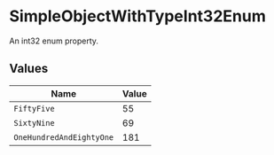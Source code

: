 # SimpleObjectWithTypeInt32Enum

An int32 enum property.


## Values

| Name                     | Value                    |
| ------------------------ | ------------------------ |
| `FiftyFive`              | 55                       |
| `SixtyNine`              | 69                       |
| `OneHundredAndEightyOne` | 181                      |